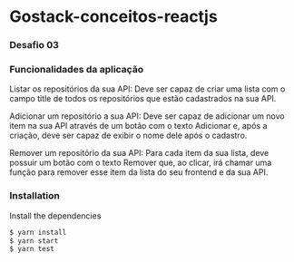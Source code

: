 # Gostack-conceitos-reactjs

### Desafio 03

### Funcionalidades da aplicação

Listar os repositórios da sua API: Deve ser capaz de criar uma lista com o campo title de todos os repositórios que estão cadastrados na sua API.

Adicionar um repositório a sua API: Deve ser capaz de adicionar um novo item na sua API através de um botão com o texto Adicionar e, após a criação, deve ser capaz de exibir o nome dele após o cadastro.

Remover um repositório da sua API: Para cada item da sua lista, deve possuir um botão com o texto Remover que, ao clicar, irá chamar uma função para remover esse item da lista do seu frontend e da sua API.

### Installation

Install the dependencies

```sh
$ yarn install
$ yarn start
$ yarn test
```


